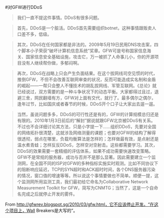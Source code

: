 #对GFW进行DDoS

>我们一直不提这件事情。DDoS有很多问题。

>首先，DDoS是一个脏活。DDoS首先需要组织botnet，这种事情跟贩卖人口差不多，低级。

>其次，DDoS在任何国家都是非法的。2009年5月19日民用DNS攻击案，四个脚本小子荣获“破坏计算机信息系统”奖章。GFW可是号称国家信息海关、国家信息安全基础设施，攻击它，万一被抓了人命事儿小，你的开源项目没有人继续帮你做，多郁闷啊。

>再次，DDoS在战略上只会产生负面结果。在这个拔网线司空见惯的时代，推倒GFW，不但不会改善互联网审查的状况，反而可能造成实名制和金盾的崛起——一帮只会整人不懂技术的胡乱拔网线、军管互联网。《总论》就已经说过，双方需要的是一种斗争状况下的动态平衡。大家都得过且过，退避三舍，网民翻墙有方，GFW对上面有交代，就行了。最多偶尔之偶尔，逢年过节，比如国庆或者春节的时候，DDoS开个口子让大家出去遛一遛。

>当然，虽说问题多多，DDoS的可行性还是有的，GFW的计算规模总归还是有限的。2010年1月3日前后的“解封”据说就跟GFW北京被DDoS有关系。不过也不会详细讨论其方法，只是小字提一下……组织DDoS，先要对全国的网络拓扑很清楚，这就涉及网络测量的课题；也要对GFW的结构了解得很透彻，弱点在哪里，负载均衡算法是怎样的；怎样做最有效，是点射还是温水煮青蛙；怎样反反DDoS，怎样空对空射击。这些都需要学习。其次，DDoS的效果需要一套精细的评估体系，如果不成功需要快速改变策略。GFW不是常规的服务器，成功与否并不是那么显著。因此需要建立一个监测网，在全国不同的ISP对GFW的多种指标实施实时观测。比如不同协议下的阻断响应延迟，TCP的SYN超时和ACK超时时间，各个DNS服务器污染的情况，窗口值的增速等等。所以说这个事情要做也不简单。顺便一提，这个监测网所用监测工具，我们最初给它命名为Collaborative Network Measurement Toolkit for GFW，简写为CNMTG；当然了，这是一个自命名完成之后就停止开发的雾件。


From http://gfwrev.blogspot.sg/2010/03/gfw.html，它不应该停止开发。“在这个项目上，Wall Breakers是大写的”。
